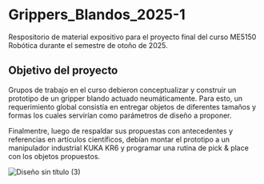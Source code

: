 # Grippers_Blandos_2025-1

Respositorio de material expositivo para el proyecto final del curso ME5150 Robótica durante el semestre de otoño de 2025.

## Objetivo del proyecto

Grupos de trabajo en el curso debieron conceptualizar y construir un prototipo de un gripper blando actuado neumáticamente. Para esto, un requerimiento global consistía en entregar objetos de diferentes tamaños y formas los cuales servirían como parámetros de diseño a proponer.

Finalmentre, luego de respaldar sus propuestas con antecedentes y referencias en artículos científicos, debían montar el prototipo a un manipulador industrial KUKA KR6 y programar una rutina de pick & place con los objetos propuestos.

![Diseño sin título (3)](https://github.com/user-attachments/assets/a8259a70-b701-40a4-91e4-a2e5d91253f4)
